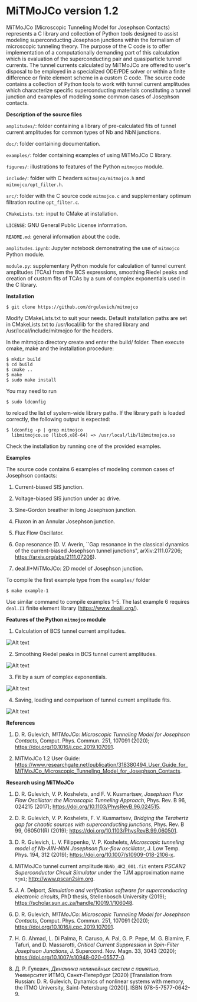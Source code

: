# MiTMoJCo version 1.2

MiTMoJCo (Microscopic Tunneling Model for Josephson Contacts) 
represents a C library and collection of Python tools designed to assist modeling superconducting Josephson junctions within the formalism of microscopic tunneling theory. The purpose of the C code is to offer implementation of a computationally demanding part of this calculation which is evaluation of the superconducting pair and quasiparticle tunnel currents. 
The tunnel currents calculated by MiTMoJCo are offered to user's disposal to be employed in a specialized ODE/PDE solver or within a finite difference or finite element scheme in a custom C code.
The source code contains a collection of Python tools to work with tunnel current amplitudes which characterize specific superconducting materials constituting a tunnel junction and 
examples of modeling some common cases of Josephson contacts.

**Description of the source files**

``amplitudes/``: folder containing a library of pre-calculated fits of tunnel current amplitudes for common types of Nb and NbN junctions.

``doc/``: folder containing documentation.

``examples/``: folder containing examples of using MiTMoJCo C library.

``figures/``: illustrations to features of the Python ``mitmojco`` module.

``include/``: folder with C headers ``mitmojco/mitmojco.h`` and ``mitmojco/opt_filter.h``.

``src/``: folder with the C source code ``mitmojco.c`` and supplementary optimum filtration routine ``opt_filter.c``.

``CMakeLists.txt``: input to CMake at installation.

``LICENSE``: GNU General Public License information.

``README.md``: general information about the code.

``amplitudes.ipynb``: Jupyter notebook demonstrating the use of ``mitmojco`` Python module.

``module.py``: supplementary Python module for calculation of tunnel current amplitudes (TCAs) from the BCS expressions, smoothing Riedel peaks and creation of custom fits of TCAs by a sum of complex exponentials used in the C library.  

**Installation**

    $ git clone https://github.com/drgulevich/mitmojco

Modify CMakeLists.txt to suit your needs. Default installation paths are set in CMakeLists.txt to
    /usr/local/lib for the shared library and /usr/local/include/mitmojco for the headers.

In the mitmojco directory create and enter the build/ folder. Then execute cmake, make and the installation procedure: 

    $ mkdir build
    $ cd build
    $ cmake ..
    $ make
    $ sudo make install

You may need to run 

    $ sudo ldconfig
	
to reload the list of system-wide library paths. If the library path is loaded correctly, the following output is expected:

    $ ldconfig -p | grep mitmojco
      libmitmojco.so (libc6,x86-64) => /usr/local/lib/libmitmojco.so

Check the installation by running one of the provided examples. 

**Examples**

The source code contains 6 examples of modeling common cases of Josephson contacts:

1. Current-biased SIS junction.

2. Voltage-biased SIS junction under ac drive.

3. Sine-Gordon breather in long Josephson junction.

4. Fluxon in an Annular Josephson junction.

5. Flux Flow Oscillator.

6. Gap resonance (D. V. Averin, ``Gap resonance in the classical dynamics of the current-biased Josephson tunnel junctions", arXiv:2111.07206; https://arxiv.org/abs/2111.07206).

7. deal.II+MiTMoJCo: 2D model of Josephson junction.

To compile the first example type from the `examples/` folder

    $ make example-1

Use similar command to compile examples 1-5. The last example 6 requires `deal.II` finite element library (https://www.dealii.org/).

**Features of the Python ``mitmojco`` module**

1. Calculation of BCS tunnel current amplitudes.

![Alt text](/figures/NbNbN_4K2.png?raw=true "BCS Tunnel Current Amplitudes")

2. Smoothing Riedel peaks in BCS tunnel current amplitudes.

![Alt text](/figures/NbNbN_4K2_smoothed.png?raw=true "Smoothed BCS Tunnel Current Amplitudes")

3. Fit by a sum of complex exponentials.

![Alt text](/figures/NbNbN_4K2_smoothed_fit.png?raw=true "Smoothed BCS Tunnel Current Amplitudes")

4. Saving, loading and comparison of tunnel current amplitude fits.

![Alt text](/figures/TCA_comparison.png?raw=true "Comparison of different tunnel current amplitude fits")

**References**

1. D. R. Gulevich, *MiTMoJCo: Microscopic Tunneling Model for Josephson Contacts*, Comput. Phys. Commun. 251, 107091 (2020); https://doi.org/10.1016/j.cpc.2019.107091.

2. MiTMoJCo 1.2 User Guide: https://www.researchgate.net/publication/318380494_User_Guide_for_MiTMoJCo_Microscopic_Tunneling_Model_for_Josephson_Contacts.

**Research using MiTMoJCo**

1. D. R. Gulevich, V. P. Koshelets, and F. V. Kusmartsev, *Josephson Flux Flow Oscillator: the Microscopic Tunneling Approach*, Phys. Rev. B 96, 024215 (2017); https://doi.org/10.1103/PhysRevB.96.024515.

2. D. R. Gulevich, V. P. Koshelets, F. V. Kusmartsev, *Bridging the Terahertz gap for chaotic sources with superconducting junctions*, Phys. Rev. B 99, 060501(R) (2019); https://doi.org/10.1103/PhysRevB.99.060501.

3. D. R. Gulevich, L. V. Filippenko, V. P. Koshelets, *Microscopic tunneling model of Nb-AlN-NbN Josephson flux-flow oscillator*, J. Low Temp. Phys. 194, 312 (2019); https://doi.org/10.1007/s10909-018-2106-x.

4. MiTMoJCo tunnel current amplitude ``NbNb_4K2_001.fit`` enters *PSCAN2 Superconductor Circuit Simulator* under the TJM approximation name ``tjm1``; http://www.pscan2sim.org.

5. J. A. Delport, *Simulation and verification software for superconducting electronic circuits*, PhD thesis, Stellenbosch University (2019); https://scholar.sun.ac.za/handle/10019.1/106048.

6. D. R. Gulevich, *MiTMoJCo: Microscopic Tunneling Model for Josephson Contacts*, Comput. Phys. Commun. 251, 107091 (2020); https://doi.org/10.1016/j.cpc.2019.107091.

7. H. G. Ahmad, L. Di Palma, R. Caruso, A. Pal, G. P. Pepe, M. G. Blamire, F. Tafuri, and D. Massarotti, *Critical Current Suppression in Spin-Filter Josephson Junctions*, J. Supercond. Nov. Magn. 33, 3043 (2020); https://doi.org/10.1007/s10948-020-05577-0.

8. Д. Р. Гулевич, *Динамика нелинейных систем с памятью*, Университет ИТМО, Санкт-Петербург (2020) [Translation from Russian: D. R. Gulevich, Dynamics of nonlinear systems with memory, the ITMO University, Saint-Petersburg (2020)]. ISBN 978-5-7577-0642-9.
